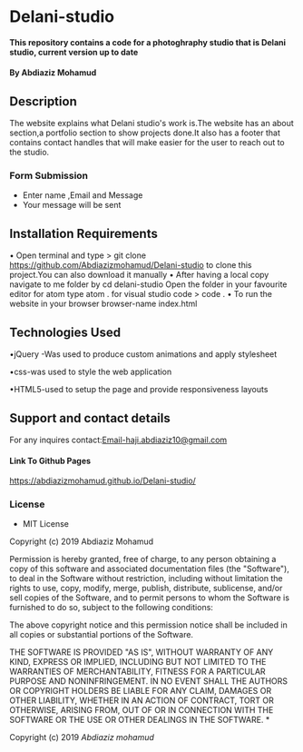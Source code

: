 # Delani-studio
#### This repository contains a code for a photoghraphy studio that is Delani studio, current version up to date
#### By **Abdiaziz Mohamud**
## Description
The website explains what Delani studio's work is.The website has an about section,a portfolio section to show projects done.It also has a footer that contains contact handles that will make easier for the user to reach out to the studio.
### Form Submission
* Enter name ,Email and Message
* Your message will be sent 

## Installation Requirements

• Open terminal and type > git clone https://github.com/Abdiazizmohamud/Delani-studio to clone this project.You can also download it manually
• After having a local copy navigate to me folder by  cd delani-studio
Open the folder in your favourite editor for atom type atom . for visual studio code > code .
• To run the website in your browser  browser-name index.html

## Technologies Used
 •jQuery -Was used to produce custom animations and apply stylesheet

 •css-was used to style the web application

 •HTML5-used to setup the page and provide responsiveness layouts

## Support and contact details
For any inquires contact:Email-haji.abdiaziz10@gmail.com
#### Link To Github Pages
https://abdiazizmohamud.github.io/Delani-studio/
### License
* MIT License

Copyright (c) 2019 Abdiaziz Mohamud

Permission is hereby granted, free of charge, to any person obtaining a copy
of this software and associated documentation files (the "Software"), to deal
in the Software without restriction, including without limitation the rights
to use, copy, modify, merge, publish, distribute, sublicense, and/or sell
copies of the Software, and to permit persons to whom the Software is
furnished to do so, subject to the following conditions:

The above copyright notice and this permission notice shall be included in all
copies or substantial portions of the Software.

THE SOFTWARE IS PROVIDED "AS IS", WITHOUT WARRANTY OF ANY KIND, EXPRESS OR
IMPLIED, INCLUDING BUT NOT LIMITED TO THE WARRANTIES OF MERCHANTABILITY,
FITNESS FOR A PARTICULAR PURPOSE AND NONINFRINGEMENT. IN NO EVENT SHALL THE
AUTHORS OR COPYRIGHT HOLDERS BE LIABLE FOR ANY CLAIM, DAMAGES OR OTHER
LIABILITY, WHETHER IN AN ACTION OF CONTRACT, TORT OR OTHERWISE, ARISING FROM,
OUT OF OR IN CONNECTION WITH THE SOFTWARE OR THE USE OR OTHER DEALINGS IN THE
SOFTWARE.
*

Copyright (c) 2019 *Abdiaziz mohamud*
